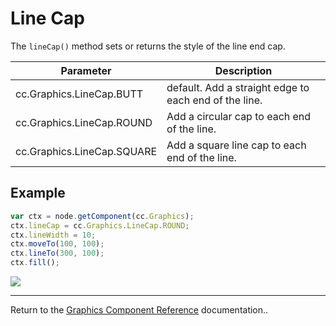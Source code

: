 # Line Cap

The `lineCap()` method sets or returns the style of the line end cap.

| Parameter | Description
| -------------- | ----------- |
| cc.Graphics.LineCap.BUTT | default. Add a straight edge to each end of the line.
| cc.Graphics.LineCap.ROUND | Add a circular cap to each end of the line.
| cc.Graphics.LineCap.SQUARE | Add a square line cap to each end of the line.

## Example

```javascript
var ctx = node.getComponent(cc.Graphics);
ctx.lineCap = cc.Graphics.LineCap.ROUND;
ctx.lineWidth = 10;
ctx.moveTo(100, 100);
ctx.lineTo(300, 100);
ctx.fill();
```

<a href="graphics/lineCap.png"><img src="graphics/lineCap.png"></a>

<hr>

Return to the [Graphics Component Reference](../../components/graphics.md) documentation..
